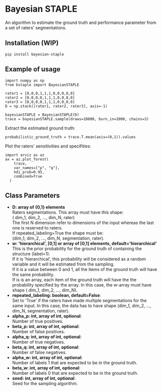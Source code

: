 # Bayesian STAPLE
An algorithm to estimate the ground truth and performance parameter from a set of raters' segmentations.

## Installation (WIP)

```
pip install bayesian-staple
```

## Example of usage

```
import numpy as np 
from bstaple import BayesianSTAPLE

rater1 = [0,0,0,1,1,1,0,0,0,0,0]
rater2 = [0,0,0,0,1,1,1,0,0,0,0]
rater3 = [0,0,0,0,1,1,1,0,0,0,0]
D = np.stack([rater1, rater2, rater3], axis=-1)

bayesianSTAPLE = BayesianSTAPLE(D)
trace = bayesianSTAPLE.sample(draws=10000, burn_in=1000, chains=3)
```
Extract the estimated ground truth:
```
probabilistic_ground_truth = trace.T.mean(axis=(0,1)).values
```
Plot the raters' sensitivities and specifities:
```
import arviz as az
ax = az.plot_forest(
    trace,
    var_names=["p", "q"],
    hdi_prob=0.95,
    combined=True
  ) 
```

## Class Parameters
- __D: array of {0,1} elements__  
    Raters segmentations. This array must have this shape:  
    ( dim_1, dim_2, ..., dim_N, rater)  
    The first N dimension refer to dimensions of the input whereas the last one is reserved to raters.  
    If repeated_labeling=True the shape must be:  
    (dim_1, dim_2, ..., dim_N, segmentation, rater).  
- __w: 'hierarchical', [0,1] or array of [0,1] elements, default='hierarchical'__    
    This is the prior probability for the ground truth of containing the structure (label=1).  
    If it is 'hierarchical', this probability will be considered as a random variable and it will be  estimated from the sampling.  
    If it is a value between 0 and 1, all the items of the ground truth will have the same probability.  
    If is is an array, each item of the ground truth will have the the probability specified by the array. In this case, the w-array must have shape ( dim_1, dim_2, ..., dim_N).  
- __repeated_labeling: boolean, default=False__:  
    Set to 'True' if the raters have made multiple segmentations for the same input. In this case, the data has to have shape (dim_1, dim_2, ..., dim_N, segmentation, rater).  
- __alpha_p: int, array of int, optional__:  
    Number of true positives.  
- __beta_p: int, array of int, optional__:  
    Number of false positives.  
- __alpha_q: int, array of int, optional__:  
    Number of true negatives.  
- __beta_q: int, array of int, optional__:  
    Number of false negatives.  
- __alpha_w: int, array of int, optional__:  
    Number of labels 1 that are expected to be in the ground truth.  
- __beta_w: int, array of int, optional__:  
    Number of labels 0 that are expected to be in the ground truth.  
- __seed: int, array of int, optional__:  
    Seed for the sampling algorithm.  



 

